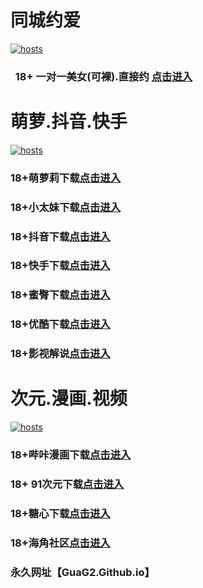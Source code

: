 # 同城约爱
[](#聊天)
[![hosts](https://av8600.github.io/image/ha1.jpg)](#22-如何修改hosts)
###    18+ 一对一美女(可裸).直接约 [点击进入](https://jy07052-1317033022.cos.accelerate.myqcloud.com/location.html?t=001gz_298)
# 萌萝.抖音.快手
[](#聊天)
[![hosts](https://av8600.github.io/image/ha2.jpg)](#22-如何修改hosts)
### 18+萌萝莉下载[点击进入](https://5rqueuzec4.top/?channel_code=MIM07BG)
### 18+小太妹下载[点击进入](https://pw0kg5ygug.top/?channel_code=MIM03BG)
### 18+抖音下载[点击进入](https://dy.rstc9v4dbe.top/?channel_code=MIM05BG1)
### 18+快手下载[点击进入](https://ks.gl9xt7cvgh.top/?channel_code=MIM04BG1)
### 18+蜜臀下载[点击进入](https://dkthc3ejy3.top?channel_code=MIM18BGG)
### 18+优酷下载[点击进入](https://yk.0upz94j3qy.top/?channel_code=MIM13BG)
### 18+影视解说[点击进入](https://5qkuu6jjgy.top?channel_code=MIM17BG2)
# 次元.漫画.视频
[](#聊天)
[![hosts](https://av8600.github.io/image/ha3.jpg)](#22-如何修改hosts)
### 18+哔咔漫画下载[点击进入](https://bkbwfjvm.com?ch=oebg21bk)
### 18+ 91次元下载[点击进入](https://91yfhnqp.com/?ch=oebg21cy)
### 18+糖心下载[点击进入](https://txs705ut.com/?_c=oebg31tx)
### 18+海角社区[点击进入](https://d.sh51ne.com/?channel=ykhjqq1)


### 永久网址【GuaG2.Github.io】
